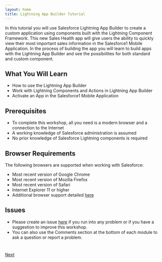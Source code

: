 ```yaml
---
layout: home
title: Lightning App Builder Tutorial 
---
```

In this tutorial you will use Salesforce Lightning App Builder to create a custom application using components built with the Lightning Component Framework. This new Sales Health app will give users the ability to quickly view their most important sales information in the Salesforce1 Mobile Application. In the process of building the app you will learn to build apps with the Lightning App Builder and see the possibiilites for both standard and custom component.

## What You Will Learn

- How to use the Lightning App Builder
- Work with Lightning Components and Actions in Lightning App Builder
- Activate an App in the Salesforce1 Mobile Application

## Prerequisites

- To complete this workshop, all you need is a modern browser and a connection to the Internet
- A working knowledge of Salesforce administration is assumed
- No prior knowledge of Salesforce Lightning components is required


## Browser Requirements

The following browsers are supported when working with Salesforce:

- Most recent version of Google Chrome
- Most recent version of Mozilla Firefox
- Most recent version of Safari
- Internet Explorer 11 or higher
- Additional browser support detailed <a href="https://help.salesforce.com/apex/HTViewHelpDoc?id=getstart_browser_overview.htm" target="_blank">here</a>

## Issues

- Please create an issue <a href="https://github.com/leeanndroid/LightningAppBuilder/issues" target="_blank">here</a> if you run
into any problem or if you have a suggestion to improve this workshop.
- You can also use the Comments section at the bottom of each module to ask a question or report a problem.



<div class="row" style="margin-top:40px;">
<div class="col-sm-12">
<a href="create-developer-edition.html" class="btn btn-default pull-right">Next <i class="glyphicon glyphicon-chevron-right"></i></a>
</div>
</div>
